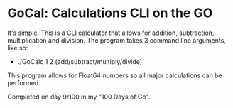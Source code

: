 # GoCal: Calculations CLI on the GO

It's simple. This is a CLI calculator that allows for addition, subtraction,
multiplication and division. The program takes 3 command line arguments, like so:
- ./GoCalc 1 2 (add/subtract/multiply/divide)

This program allows for Float64 numbers so all major calculations can be performed.

Completed on day 9/100 in my "100 Days of Go".
